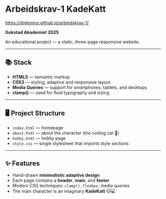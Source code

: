 # Arbeidskrav-1 **KadeKatt**

https://dmkomur.github.io/arbeidskrav-1/

**Gokstad Akademiet 2025**

An educational project — a static, three-page responsive website.

---

## 📚 Stack

-   **HTML5** — semantic markup
-   **CSS3** — styling, adaptive and responsive layout
-   **Media Queries** — support for smartphones, tablets, and desktops
-   **clamp()** — used for fluid typography and sizing

---

## 🖥️ Project Structure

-   `index.html` — homepage
-   `about.html` — about the character (the coding cat 🐾)
-   `hobby.html` — hobby page
-   `style.css` — single stylesheet that imports style sections

---

## ✨ Features

-   Hand-drawn **minimalistic adaptive design**
-   Each page contains a **header**, **main**, and **footer**
-   Modern CSS techniques: `clamp()`, `flexbox`, media queries
-   The main character is an imaginary **KadeKatt** 🐱💻
